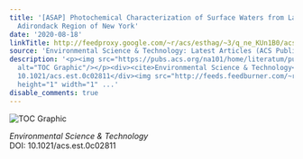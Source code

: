 ```yaml
---
title: '[ASAP] Photochemical Characterization of Surface Waters from Lakes in the
  Adirondack Region of New York'
date: '2020-08-18'
linkTitle: http://feedproxy.google.com/~r/acs/esthag/~3/q_ne_KUn1B0/acs.est.0c02811
source: 'Environmental Science & Technology: Latest Articles (ACS Publications)'
description: '<p><img src="https://pubs.acs.org/na101/home/literatum/publisher/achs/journals/content/esthag/0/esthag.ahead-of-print/acs.est.0c02811/20200818/images/medium/es0c02811_0005.gif"
  alt="TOC Graphic"/></p><div><cite>Environmental Science & Technology</cite></div><div>DOI:
  10.1021/acs.est.0c02811</div><img src="http://feeds.feedburner.com/~r/acs/esthag/~4/q_ne_KUn1B0"
  height="1" width="1" ...'
disable_comments: true
---
```

<p><img src="https://pubs.acs.org/na101/home/literatum/publisher/achs/journals/content/esthag/0/esthag.ahead-of-print/acs.est.0c02811/20200818/images/medium/es0c02811_0005.gif" alt="TOC Graphic"/></p><div><cite>Environmental Science & Technology</cite></div><div>DOI: 10.1021/acs.est.0c02811</div><img src="http://feeds.feedburner.com/~r/acs/esthag/~4/q_ne_KUn1B0" height="1" width="1" ...